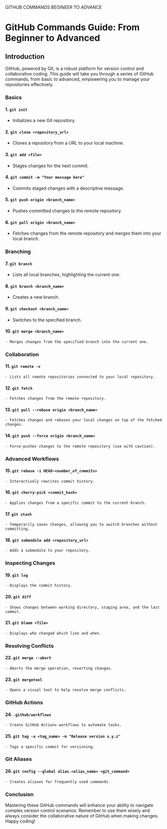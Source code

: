 GITHUB COMMANDS BEGINEER TO ADVANCE 
# GitHub Commands Guide: From Beginner to Advanced

## Introduction

GitHub, powered by Git, is a robust platform for version control and collaborative coding. This guide will take you through a series of GitHub commands, from basic to advanced, empowering you to manage your repositories effectively.

### Basics

#### 1. **`git init`**
   - Initializes a new Git repository.

#### 2. **`git clone <repository_url>`**
   - Clones a repository from a URL to your local machine.

#### 3. **`git add <file>`**
   - Stages changes for the next commit.

#### 4. **`git commit -m "Your message here"`**
   - Commits staged changes with a descriptive message.

#### 5. **`git push origin <branch_name>`**
   - Pushes committed changes to the remote repository.

#### 6. **`git pull origin <branch_name>`**
   - Fetches changes from the remote repository and merges them into your local branch.

### Branching

#### 7. **`git branch`**
   - Lists all local branches, highlighting the current one.

#### 8. **`git branch <branch_name>`**
   - Creates a new branch.

#### 9. **`git checkout <branch_name>`**
   - Switches to the specified branch.

#### 10. **`git merge <branch_name>`**
    - Merges changes from the specified branch into the current one.

### Collaboration

#### 11. **`git remote -v`**
    - Lists all remote repositories connected to your local repository.

#### 12. **`git fetch`**
    - Fetches changes from the remote repository.

#### 13. **`git pull --rebase origin <branch_name>`**
    - Fetches changes and rebases your local changes on top of the fetched changes.

#### 14. **`git push --force origin <branch_name>`**
    - Force-pushes changes to the remote repository (use with caution).

### Advanced Workflows

#### 15. **`git rebase -i HEAD~<number_of_commits>`**
    - Interactively rewrites commit history.

#### 16. **`git cherry-pick <commit_hash>`**
    - Applies changes from a specific commit to the current branch.

#### 17. **`git stash`**
    - Temporarily saves changes, allowing you to switch branches without committing.

#### 18. **`git submodule add <repository_url>`**
    - Adds a submodule to your repository.

### Inspecting Changes

#### 19. **`git log`**
    - Displays the commit history.

#### 20. **`git diff`**
    - Shows changes between working directory, staging area, and the last commit.

#### 21. **`git blame <file>`**
    - Displays who changed which line and when.

### Resolving Conflicts

#### 22. **`git merge --abort`**
    - Aborts the merge operation, reverting changes.

#### 23. **`git mergetool`**
    - Opens a visual tool to help resolve merge conflicts.

### GitHub Actions

#### 24. **`.github/workflows`**
    - Create GitHub Actions workflows to automate tasks.

#### 25. **`git tag -a <tag_name> -m "Release version x.y.z"`**
    - Tags a specific commit for versioning.

### Git Aliases

#### 26. **`git config --global alias.<alias_name> <git_command>`**
    - Creates aliases for frequently used commands.

### Conclusion

Mastering these GitHub commands will enhance your ability to navigate complex version control scenarios. Remember to use them wisely and always consider the collaborative nature of GitHub when making changes. Happy coding!